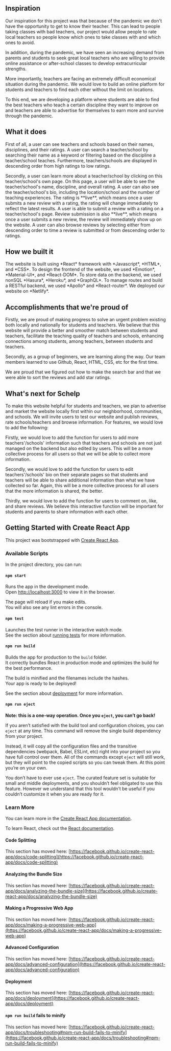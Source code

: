 <h2> Inspiration </h2>
<p>Our inspiration for this project was that because of the pandemic we don't have the opportunity to get to know their teacher. This can lead to people taking classes with bad teachers, our project would allow people to rate local teachers so people know which ones to take classes with and which ones to avoid.</p>
<p>In addition, during the pandemic, we have seen an increasing demand from parents and students to seek great local teachers who are willing to provide online assistance or after-school classes to develop extracurricular strengths. </p>
<p>More importantly, teachers are facing an extremely difficult economical situation during the pandemic. We would love to build an online platform for students and teachers to find each other without the limit on locations. </p>
<p>To this end, we are developing a platform where students are able to find the best teachers who teach a certain discipline they want to improve on and teachers are able to advertise for themselves to earn more and survive through the pandemic.</p>
<h2> What it does</h2>
<p>First of all, a user can see teachers and schools based on their names, disciplines, and their ratings. A user can search a teacher/school by searching their name as a keyword or filtering based on the discipline a teacher/school teaches. Furthermore, teachers/schools are displayed in descending order from high ratings to low ratings. </p>
<p>Secondly, a user can learn more about a teacher/school by clicking on this teacher/school's own page. On this page, a user will be able to see the teacher/school's name, discipline, and overall rating. A user can also see the teacher/school's bio, including the location/school and the number of teaching experiences. The rating is **live**, which means once a user submits a new review with a rating, the rating will change immediately to reflect the latest results. A user is able to submit a review with a rating on a teacher/school's page.  Review submission is also **live**, which means once a user submits a new review, the review will immediately show up on the website. A user can also browse reviews by selecting either from descending order to time a review is submitted or from descending order to ratings. </p>
<h2> How we built it</h2>
<p>The website is built using  *React*  framework with *Javascript*, *HTML*, and *CSS*. To design the frontend of the website, we used *Emotion*, *Material-UI*, and *React-DOM*. To store data on the backend, we used nonSQL *Hasura*, *Heroku*, and *GraphQL*. To manage routes and build a RESTful backend, we used *Apollo* and *React-router*. We deployed our website on *Netlify*.</p>
<h2> Accomplishments that we're proud of</h2>
<p>Firstly, we are proud of making progress to solve an urgent problem existing both locally and nationally for students and teachers. We believe that this website will provide a better and smoother match between students and teachers, facilitate the teaching quality of teachers and schools, enhancing connections among students, among teachers, between students and teachers.</p>
<p>Secondly, as a group of beginners, we are learning along the way. Our team members learned to use Github, React, HTML, CSS, etc for the first time.</p>
<p>We are proud that we figured out how to make the search bar and that we were able to sort the reviews and add star ratings.</p>
<h2> What's next for Schelp</h2>
<p>To make this website helpful for students and teachers, we plan to advertise and market the website locally first within our neighborhood, communities, and schools. We will invite users to test our website and publish reviews, rate schools/teachers and browse information. For features, we would love to add the following:</p>
<p>Firstly, we would love to add the function for users to add more teachers'/schools' information such that teachers and schools are not just managed on the backend but also edited by users. This will be a more collective process for all users so that we will be able to collect more information.</p>
<p>Secondly, we would love to add the function for users to edit teachers'/schools' bio on their separate pages so that students and teachers will be able to share additional information than what we have collected so far. Again, this will be a more collective process for all users that the more information is shared, the better.</p>
<p>Thirdly, we would love to add the function for users to comment on, like, and share reviews. We believe this interactive function will be important for students and parents to share information with each other.</p>
<h2> Getting Started with Create React App</h2>

This project was bootstrapped with [Create React App](https://github.com/facebook/create-react-app).

### Available Scripts

In the project directory, you can run:

#### `npm start`

Runs the app in the development mode.\
Open [http://localhost:3000](http://localhost:3000) to view it in the browser.

The page will reload if you make edits.\
You will also see any lint errors in the console.

#### `npm test`

Launches the test runner in the interactive watch mode.\
See the section about [running tests](https://facebook.github.io/create-react-app/docs/running-tests) for more information.

#### `npm run build`

Builds the app for production to the `build` folder.\
It correctly bundles React in production mode and optimizes the build for the best performance.

The build is minified and the filenames include the hashes.\
Your app is ready to be deployed!

See the section about [deployment](https://facebook.github.io/create-react-app/docs/deployment) for more information.

#### `npm run eject`

**Note: this is a one-way operation. Once you `eject`, you can’t go back!**

If you aren’t satisfied with the build tool and configuration choices, you can `eject` at any time. This command will remove the single build dependency from your project.

Instead, it will copy all the configuration files and the transitive dependencies (webpack, Babel, ESLint, etc) right into your project so you have full control over them. All of the commands except `eject` will still work, but they will point to the copied scripts so you can tweak them. At this point you’re on your own.

You don’t have to ever use `eject`. The curated feature set is suitable for small and middle deployments, and you shouldn’t feel obligated to use this feature. However we understand that this tool wouldn’t be useful if you couldn’t customize it when you are ready for it.

### Learn More

You can learn more in the [Create React App documentation](https://facebook.github.io/create-react-app/docs/getting-started).

To learn React, check out the [React documentation](https://reactjs.org/).

#### Code Splitting

This section has moved here: [https://facebook.github.io/create-react-app/docs/code-splitting](https://facebook.github.io/create-react-app/docs/code-splitting)

#### Analyzing the Bundle Size

This section has moved here: [https://facebook.github.io/create-react-app/docs/analyzing-the-bundle-size](https://facebook.github.io/create-react-app/docs/analyzing-the-bundle-size)

#### Making a Progressive Web App

This section has moved here: [https://facebook.github.io/create-react-app/docs/making-a-progressive-web-app](https://facebook.github.io/create-react-app/docs/making-a-progressive-web-app)

#### Advanced Configuration

This section has moved here: [https://facebook.github.io/create-react-app/docs/advanced-configuration](https://facebook.github.io/create-react-app/docs/advanced-configuration)

#### Deployment

This section has moved here: [https://facebook.github.io/create-react-app/docs/deployment](https://facebook.github.io/create-react-app/docs/deployment)

#### `npm run build` fails to minify

This section has moved here: [https://facebook.github.io/create-react-app/docs/troubleshooting#npm-run-build-fails-to-minify](https://facebook.github.io/create-react-app/docs/troubleshooting#npm-run-build-fails-to-minify)
